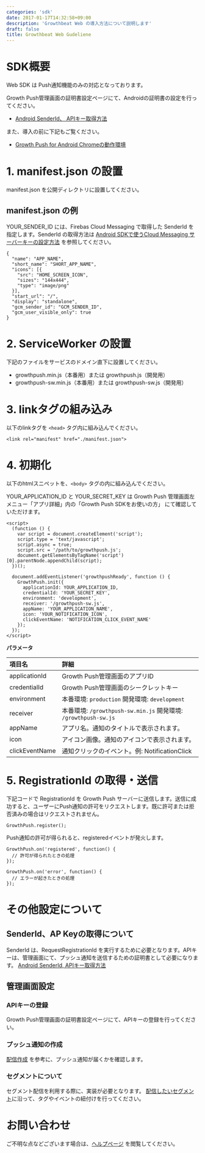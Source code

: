 ```yaml
---
categories: 'sdk'
date: 2017-01-17T14:32:58+09:00
description: 'Growthbeat Web の導入方法について説明します'
draft: false
title: Growthbeat Web Gudeliene
---
```


# SDK概要

Web SDK は Push通知機能のみの対応となっております。

Growth Push管理画面の証明書設定ページにて、Androidの証明書の設定を行ってください。

- [Android SenderId、 APIキー取得方法](http://growthbeat.helpscoutdocs.com/article/23-gcm-api)

また、導入の前に下記もご覧ください。

- [Growth Push for Android Chromeの動作環境](http://faq.growthbeat.com/article/46-growth-push-for-android-chrome)

# 1. manifest.json の設置

manifest.json を公開ディレクトリに設置してください。

## manifest.json の例

YOUR_SENDER_ID には、Firebas Cloud Messaging で取得した SenderId を指定します。SenderId の取得方法は [Android SDKで使うCloud Messaging サーバーキーの設定方法](http://faq.growthbeat.com/article/23-gcm-api) を参照してください。

```
{
  "name": "APP_NAME",
  "short_name": "SHORT_APP_NAME",
  "icons": [{
    "src": "HOME_SCREEN_ICON",
    "sizes": "144x444",
    "type": "image/png"
  }],
  "start_url": "/",
  "display": "standalone",
  "gcm_sender_id": "GCM_SENDER_ID",
  "gcm_user_visible_only": true
}
```

# 2. ServiceWorker の設置

下記のファイルをサービスのドメイン直下に設置してください。

* growthpush.min.js（本番用）または growthpush.js（開発用）
* growthpush-sw.min.js（本番用）または growthpush-sw.js（開発用）

# 3. linkタグの組み込み

以下のlinkタグを `<head>` タグ内に組み込んでください。

```
<link rel="manifest" href="./manifest.json">
```

# 4. 初期化

以下のhtmlスニペットを、`<body>` タグの内に組み込んでください。

YOUR_APPLICATION_ID と YOUR_SECRET_KEY は Growth Push 管理画面左メニュー「アプリ詳細」内の「Growth Push SDKをお使いの方」 にて確認していただけます。

```
<script>
  (function () {
    var script = document.createElement('script');
    script.type = 'text/javascript';
    script.async = true;
    script.src = '/path/to/growthpush.js';
    document.getElementsByTagName('script')[0].parentNode.appendChild(script);
  })();

  document.addEventListener('growthpushReady', function () {
    GrowthPush.init({
      applicationId: YOUR_APPLICATION_ID,
      credentialId: 'YOUR_SECRET_KEY',
      environment: 'development',
      receiver: '/growthpush-sw.js',
      appName: 'YOUR_APPLICATION_NAME',
      icon: 'YOUR_NOTIFICATION_ICON',
      clickEventName: 'NOTIFICATION_CLICK_EVENT_NAME'
    });
  });
</script>
```

**パラメータ**

|項目名|詳細|
|:--|:--|
|applicationId| Growth Push管理画面のアプリID |
|credentialId| Growth Push管理画面のシークレットキー |
|environment| 本番環境: `production` 開発環境: `development` |
|receiver| 本番環境: `/growthpush-sw.min.js` 開発環境: `/growthpush-sw.js` |
|appName| アプリ名。通知のタイトルで表示されます。 |
|icon| アイコン画像。通知のアイコンで表示されます。 |
|clickEventName| 通知クリックのイベント。例: NotificationClick |

# 5. RegistrationId の取得・送信

下記コードで RegistrationId を Growth Push サーバーに送信します。送信に成功すると、ユーザーにPush通知の許可をリクエストします。既に許可または拒否済みの場合はリクエストされません。

```
GrowthPush.register();
```

Push通知の許可が得られると、registeredイベントが発火します。

```
GrowthPush.on('registered', function() {
  // 許可が得られたときの処理
});

GrowthPush.on('error', function() {
  // エラーが起きたときの処理
});
```

# その他設定について

## SenderId、AP Keyの取得について
SenderId は、RequestRegistrationId を実行するために必要となります。APIキーは、管理画面にて、プッシュ通知を送信するための証明書として必要になります。
[Android SenderId, APIキー取得方法](http://growthbeat.helpscoutdocs.com/article/23-gcm-api)

## 管理画面設定

### APIキーの登録
Growth Push管理画面の証明書設定ページにて、APIキーの登録を行ってください。  

### プッシュ通知の作成
[配信作成](http://support.growthbeat.com/manual/growthpush/#配信作成) を参考に、プッシュ通知が届くかを確認します。

### セグメントについて

セグメント配信を利用する際に、実装が必要となります。
[配信したいセグメント](http://support.growthbeat.com/manual/growthpush/#セグメントの作成)に沿って、タグやイベントの紐付けを行ってください。

# お問い合わせ
ご不明な点などございます場合は、[ヘルプページ](http://faq.growthbeat.com/) を閲覧してください。
